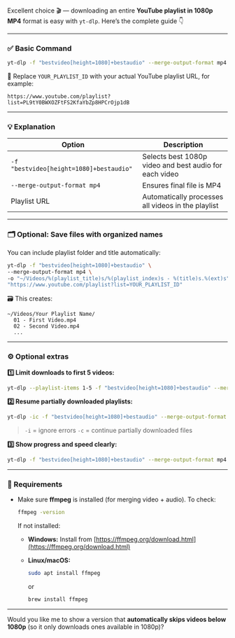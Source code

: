 Excellent choice 🎬 — downloading an entire **YouTube playlist in 1080p MP4** format is easy with `yt-dlp`.
Here’s the complete guide 👇

---

### ✅ Basic Command

```bash
yt-dlp -f "bestvideo[height=1080]+bestaudio" --merge-output-format mp4 "https://www.youtube.com/playlist?list=YOUR_PLAYLIST_ID"
```

🧠 Replace `YOUR_PLAYLIST_ID` with your actual YouTube playlist URL, for example:

```
https://www.youtube.com/playlist?list=PL9tY0BWXOZFtFS2KfaYbZp8HPCrOjp1dB
```

---

### 💡 Explanation

| Option                                  | Description                                            |
| --------------------------------------- | ------------------------------------------------------ |
| `-f "bestvideo[height=1080]+bestaudio"` | Selects best 1080p video and best audio for each video |
| `--merge-output-format mp4`             | Ensures final file is MP4                              |
| Playlist URL                            | Automatically processes all videos in the playlist     |

---

### 🗂️ Optional: Save files with organized names

You can include playlist folder and title automatically:

```bash
yt-dlp -f "bestvideo[height=1080]+bestaudio" \
--merge-output-format mp4 \
-o "~/Videos/%(playlist_title)s/%(playlist_index)s - %(title)s.%(ext)s" \
"https://www.youtube.com/playlist?list=YOUR_PLAYLIST_ID"
```

🗃️ This creates:

```
~/Videos/Your Playlist Name/
  01 - First Video.mp4
  02 - Second Video.mp4
  ...
```

---

### ⚙️ Optional extras

**1️⃣ Limit downloads to first 5 videos:**

```bash
yt-dlp --playlist-items 1-5 -f "bestvideo[height=1080]+bestaudio" --merge-output-format mp4 URL
```

**2️⃣ Resume partially downloaded playlists:**

```bash
yt-dlp -ic -f "bestvideo[height=1080]+bestaudio" --merge-output-format mp4 URL
```

> `-i` = ignore errors
> `-c` = continue partially downloaded files

**3️⃣ Show progress and speed clearly:**

```bash
yt-dlp -f "bestvideo[height=1080]+bestaudio" --merge-output-format mp4 --progress URL
```

---

### 🧠 Requirements

* Make sure **ffmpeg** is installed (for merging video + audio).
  To check:

  ```bash
  ffmpeg -version
  ```

  If not installed:

  * **Windows:** Install from [https://ffmpeg.org/download.html](https://ffmpeg.org/download.html)
  * **Linux/macOS:**

    ```bash
    sudo apt install ffmpeg
    ```

    or

    ```bash
    brew install ffmpeg
    ```

---

Would you like me to show a version that **automatically skips videos below 1080p** (so it only downloads ones available in 1080p)?

